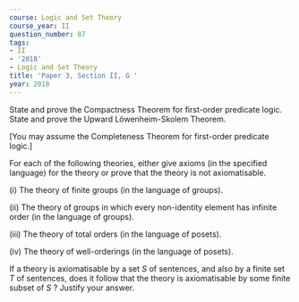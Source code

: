 ```yaml
---
course: Logic and Set Theory
course_year: II
question_number: 87
tags:
- II
- '2018'
- Logic and Set Theory
title: 'Paper 3, Section II, G '
year: 2018
---
```




State and prove the Compactness Theorem for first-order predicate logic. State and prove the Upward Löwenheim-Skolem Theorem.

[You may assume the Completeness Theorem for first-order predicate logic.]

For each of the following theories, either give axioms (in the specified language) for the theory or prove that the theory is not axiomatisable.

(i) The theory of finite groups (in the language of groups).

(ii) The theory of groups in which every non-identity element has infinite order (in the language of groups).

(iii) The theory of total orders (in the language of posets).

(iv) The theory of well-orderings (in the language of posets).

If a theory is axiomatisable by a set $S$ of sentences, and also by a finite set $T$ of sentences, does it follow that the theory is axiomatisable by some finite subset of $S$ ? Justify your answer.